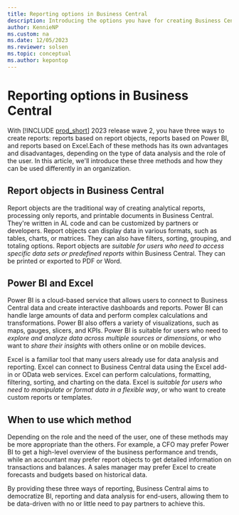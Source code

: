 ```yaml
---
title: Reporting options in Business Central
description: Introducing the options you have for creating Business Central reports.
author: KennieNP
ms.custom: na
ms.date: 12/05/2023
ms.reviewer: solsen
ms.topic: conceptual
ms.author: kepontop
---
```


# Reporting options in Business Central

With [!INCLUDE [prod_short](includes/prod_short.md)] 2023 release wave 2, you have three ways to create reports: reports based on report objects, reports based on Power BI, and reports based on Excel.Each of these methods has its own advantages and disadvantages, depending on the type of data analysis and the role of the user. In this article, we'll introduce these three methods and how they can be used differently in an organization.

## Report objects in Business Central

Report objects are the traditional way of creating analytical reports, processing only reports, and printable documents in Business Central. They're written in AL code and can be customized by partners or developers. Report objects can display data in various formats, such as tables, charts, or matrices. They can also have filters, sorting, grouping, and totaling options. Report objects are *suitable for users who need to access specific data sets or predefined reports* within Business Central. They can be printed or exported to PDF or Word.

## Power BI and Excel

Power BI is a cloud-based service that allows users to connect to Business Central data and create interactive dashboards and reports. Power BI can handle large amounts of data and perform complex calculations and transformations. Power BI also offers a variety of visualizations, such as maps, gauges, slicers, and KPIs. Power BI is suitable for users who need to *explore and analyze data across multiple sources or dimensions*, or who want to *share their insights* with others online or on mobile devices.

Excel is a familiar tool that many users already use for data analysis and reporting. Excel can connect to Business Central data using the Excel add-in or OData web services. Excel can perform calculations, formatting, filtering, sorting, and charting on the data. Excel is *suitable for users who need to manipulate or format data in a flexible way*, or who want to create custom reports or templates.

## When to use which method

Depending on the role and the need of the user, one of these methods may be more appropriate than the others. For example, a CFO may prefer Power BI to get a high-level overview of the business performance and trends, while an accountant may prefer report objects to get detailed information on transactions and balances. A sales manager may prefer Excel to create forecasts and budgets based on historical data.

By providing these three ways of reporting, Business Central aims to democratize BI, reporting and data analysis for end-users, allowing them to be data-driven with no or little need to pay partners to achieve this.

